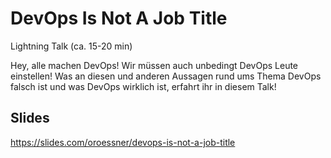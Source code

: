 # DevOps Is Not A Job Title

Lightning Talk (ca. 15-20 min)

Hey, alle machen DevOps! Wir müssen auch unbedingt DevOps Leute einstellen! Was an diesen und anderen Aussagen rund ums Thema DevOps falsch ist und was DevOps wirklich ist, erfahrt ihr in diesem Talk!

## Slides

https://slides.com/oroessner/devops-is-not-a-job-title
